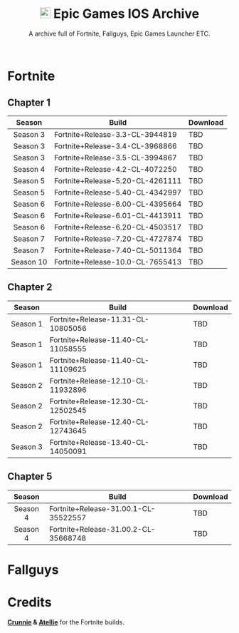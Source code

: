 
<div align=center>

# <img src="https://i.imgur.com/kUmoSIz.png" alt="Epic Games Logo" width="24" height="24"> Epic Games IOS Archive
A archive full of Fortnite, Fallguys, Epic Games Launcher ETC.

</div>
<br>

# Fortnite

## Chapter 1

| Season | Build | Download | 
| :---: | ----------- | ----------- | 
| Season 3 | Fortnite+Release-3.3-CL-3944819 | TBD |
| Season 3 | Fortnite+Release-3.4-CL-3968866 | TBD |
| Season 3 | Fortnite+Release-3.5-CL-3994867 | TBD |
| Season 4 | Fortnite+Release-4.2-CL-4072250 | TBD |
| Season 5 | Fortnite+Release-5.20-CL-4261111 | TBD |
| Season 5 | Fortnite+Release-5.40-CL-4342997 | TBD |
| Season 6 | Fortnite+Release-6.00-CL-4395664 | TBD |
| Season 6 | Fortnite+Release-6.01-CL-4413911 | TBD |
| Season 6 | Fortnite+Release-6.20-CL-4503517 | TBD |
| Season 7 | Fortnite+Release-7.20-CL-4727874 | TBD |
| Season 7 | Fortnite+Release-7.40-CL-5011364 | TBD |
| Season 10 | Fortnite+Release-10.0-CL-7655413 | TBD |

## Chapter 2

| Season | Build | Download |
| :---: | ----------- | ----------- | 
| Season 1 | Fortnite+Release-11.31-CL-10805056 | TBD |
| Season 1 | Fortnite+Release-11.40-CL-11058555 | TBD |
| Season 1 | Fortnite+Release-11.40-CL-11109625 | TBD |
| Season 2 | Fortnite+Release-12.10-CL-11932896 | TBD |
| Season 2 | Fortnite+Release-12.30-CL-12502545 | TBD |
| Season 2 | Fortnite+Release-12.40-CL-12743645 | TBD |
| Season 3 | Fortnite+Release-13.40-CL-14050091 | TBD |

## Chapter 5

| Season | Build | Download |
| :---: | ----------- | ----------- | 
| Season 4 | Fortnite+Release-31.00.1-CL-35522557 | TBD |
| Season 4 | Fortnite+Release-31.00.2-CL-35668748 | TBD |

# Fallguys

# Credits
**[Crunnie](https://github.com/Crunnie) & [Atellie](https://github.com/atellies/EpicGamesStoreIPA)** for the Fortnite builds.
